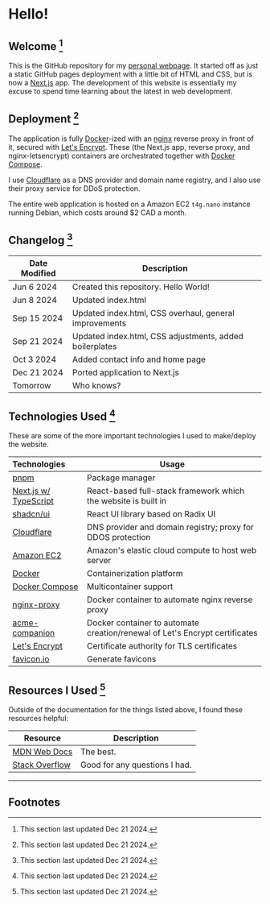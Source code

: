 # Hello!

## Welcome [^1]

This is the GitHub repository for my <a href="https://joshuajyu.com" target="_blank">personal webpage</a>. It started off as just a static GitHub pages deployment with a little bit of HTML and CSS, but is now a <a href="https://nextjs.org" target="_blank">Next.js</a> app. The development of this website is essentially my excuse to spend time learning about the latest in web development.

## Deployment [^2]

The application is fully <a href="https://www.docker.com" target="_blank">Docker</a>-ized with an <a href="https://github.com/nginx-proxy/nginx-proxy" target="_blank">nginx</a> reverse proxy in front of it, secured with <a href="https://github.com/nginx-proxy/acme-companion" target="_blank">Let's Encrypt</a>. These (the Next.js app, reverse proxy, and nginx-letsencrypt) containers are orchestrated together with <a href="https://docs.docker.com/compose/" target="_blank">Docker Compose</a>.

I use <a href="https://www.cloudflare.com/en-ca/" target="_blank">Cloudflare</a> as a DNS provider and domain name registry, and I also use their proxy service for DDoS protection.

The entire web application is hosted on a Amazon EC2 `t4g.nano` instance running Debian, which costs around $2 CAD a month.

## Changelog [^3]

| Date Modified | Description                                             |
| ------------- | ------------------------------------------------------- |
| Jun 6 2024    | Created this repository. Hello World!                   |
| Jun 8 2024    | Updated index.html                                      |
| Sep 15 2024   | Updated index.html, CSS overhaul, general improvements  |
| Sep 21 2024   | Updated index.html, CSS adjustments, added boilerplates |
| Oct 3 2024    | Added contact info and home page                        |
| Dec 21 2024   | Ported application to Next.js                           |
| Tomorrow      | Who knows?                                              |

## Technologies Used [^4]

These are some of the more important technologies I used to make/deploy the website.

| Technologies                                                                               | Usage                                                                       |
| :----------------------------------------------------------------------------------------- | --------------------------------------------------------------------------- |
| <a href="https://pnpm.io" target="_blank">pnpm</a>                                         | Package manager                                                             |
| <a href="https://nextjs.org" target="_blank">Next.js w/ TypeScript</a>                     | React-based full-stack framework which the website is built in              |
| <a href="https://ui.shadcn.com" target="_blank">shadcn/ui</a>                              | React UI library based on Radix UI                                          |
| <a href="https://www.cloudflare.com/en-ca/" target="_blank">Cloudflare</a>                 | DNS provider and domain registry; proxy for DDOS protection                 |
| <a href="https://aws.amazon.com/ec2/" target="_blank">Amazon EC2</a>                       | Amazon's elastic cloud compute to host web server                           |
| <a href="https://www.docker.com" target="_blank">Docker</a>                                | Containerization platform                                                   |
| <a href="https://docs.docker.com/compose/" target="_blank">Docker Compose</a>              | Multicontainer support                                                      |
| <a href="https://github.com/nginx-proxy/nginx-proxy" target="_blank">nginx-proxy</a>       | Docker container to automate nginx reverse proxy                            |
| <a href="https://github.com/nginx-proxy/acme-companion" target="_blank">acme-companion</a> | Docker container to automate creation/renewal of Let's Encrypt certificates |
| <a href="https://letsencrypt.org" target="_blank">Let's Encrypt</a>                        | Certificate authority for TLS certificates                                  |
| <a href="https://favicon.io" target="_blank">favicon.io</a>                                | Generate favicons                                                           |

## Resources I Used [^5]

Outside of the documentation for the things listed above, I found these resources helpful:

| Resource                                                                        | Description                   |
| ------------------------------------------------------------------------------- | ----------------------------- |
| <a href="https://developer.mozilla.org/en-US/" target="_blank">MDN Web Docs</a> | The best.                     |
| <a href="https://stackoverflow.com" target="_blank">Stack Overflow</a>          | Good for any questions I had. |

<hr>

## Footnotes

[^1]: This section last updated Dec 21 2024.
[^2]: This section last updated Dec 21 2024.
[^3]: This section last updated Dec 21 2024.
[^4]: This section last updated Dec 21 2024.
[^5]: This section last updated Dec 21 2024.
